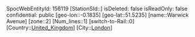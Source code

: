 ﻿---
location: [51.5235,-0.1835]
type: Station
tags:
- geo/Station
- Europe/United_Kingdom/London

---
SpocWebEntityId: 156119
[StationSId::]
isDeleted: false
isReadOnly: false
confidential: public
[geo-lon::-0.1835]
[geo-lat::51.5235]
[name::Warwick Avenue]
[zone::2]
[Num_lines::1]
[switch-to-Rail::0]
[Country::[United_Kingdom](geo/Continent/Europe/United_Kingdom.md)]
[City::[London](geo/Continent/Europe/United_Kingdom/London.md)]

